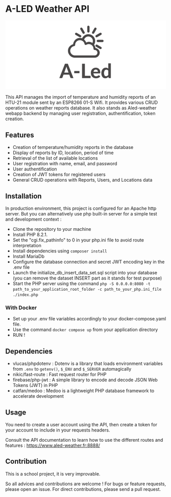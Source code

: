 # A-LED Weather API

![Aled logo](logo.png)

This API manages the import of temperature and humidity reports of an HTU-21 module sent by an ESP8266 01-S Wifi. 
It provides various CRUD operations on weather reports database.
It also stands as Aled-weather webapp backend by managing user registration, authentification, token creation. 

## Features

- Creation of temperature/humidity reports in the database
- Display of reports by ID, location, period of time
- Retrieval of the list of available locations
- User registration with name, email, and password
- User authentification
- Creation of JWT tokens for registered users
- General CRUD operations with Reports, Users, and Locations data

## Installation

In production environment, this project is configured for an Apache http server.
But you can alternatively use php built-in server for a simple test and development context :

- Clone the repository to your machine
- Install PHP 8.2.1.
- Set the "cgi.fix_pathinfo" to 0 in your php.ini file to avoid route interpretation
- Install dependencies using `composer install`
- Install MariaDb
- Configure the database connection and secret JWT encoding key in the .env file
- Launch the initialize_db_insert_data_set.sql script into your database (you can remove the dataset INSERT part as it stands for test purpose)
- Start the PHP server using the command `php -S 0.0.0.0:8080 -t path_to_your_application_root_folder -c path_to_your_php.ini_file ./index.php` 

### With Docker

- Set up your .env file variables accordingly to your docker-compose.yaml file.
- Use the command `docker compose up` from your application directory
- RUN !

## Dependencies

- vlucas/phpdotenv : Dotenv is a library that loads environment variables from `.env` to `getenv()`, `$_ENV` and `$_SERVER` automagically
- nikic/fast-route : Fast request router for PHP
- firebase/php-jwt : A simple library to encode and decode JSON Web Tokens (JWT) in PHP
- catfan/medoo : Medoo is a lightweight PHP database framework to accelerate development


## Usage

You need to create a user account using the API, then create a token for your account to include in your requests headers.

Consult the API documentation to learn how to use the different routes and features : https://www.aled-weather.fr:8888/

## Contribution

This is a school project, it is very improvable.

So all advices and contributions are welcome ! For bugs or feature requests, please open an issue. For direct contributions, please send a pull request.